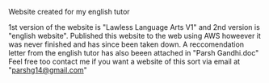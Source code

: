 Website created for my english tutor

1st version of the website is "Lawless Language Arts V1" and 2nd version is "english website".
Published this website to the web using AWS howeever it was never finished and has since been taken down.
A reccomendation letter from the english tutor has also beeen attached in "Parsh Gandhi.doc"
Feel free too contact me if you want a website of this sort via email at "parshg14@gmail.com"
